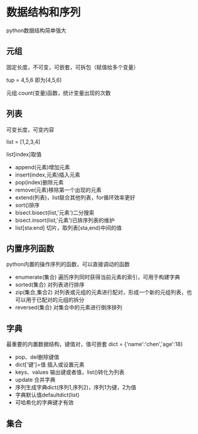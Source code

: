 # 数据结构和序列
python数据结构简单强大
## 元组
固定长度，不可变，可嵌套，可拆包（赋值给多个变量）

tup = 4,5,6
即为(4,5,6)

元组.count(变量)函数，统计变量出现的次数
## 列表
可变长度，可变内容

list = [1,2,3,4]

list[index]取值

+ append(元素)增加元素
+ insert(index,元素)插入元素
+ pop(index)删除元素
+ remove(元素)移除第一个出现的元素
+ extend(列表)，list联合其他列表，for循环效率更好
+ sort()排序
+ bisect.bisect(list,'元素')二分搜索
+ bisect.insort(list,'元素')已排序列表的维护
+ list[sta:end] 切片，取列表[sta,end)中间的值

## 内置序列函数
python内置的操作序列的函数，可以直接调动的函数
+ enumerate(集合) 遍历序列同时获得当前元素的索引，可用于构建字典
+ sorted(集合) 对列表进行排序
+ zip(集合,集合2) 对列表或元组的元素进行配对，形成一个新的元组列表，也可以用于已配对的元组的拆分
+ reversed(集合) 对集合中的元素进行倒序排列
## 字典
最重要的内置数据结构，键值对，值可嵌套
dict = {'name':'chen','age':18}
+ pop、del删除键值
+ dict['键']=值 插入或设置元素
+ keys、values 输出键或者值，list()转化为列表
+ update 合并字典
+ 序列生成字典dict(序列1,序列2)，序列1为键，2为值
+ 字典默认值defaultdict(list)
+ 可哈希化的字典键才有效
## 集合
